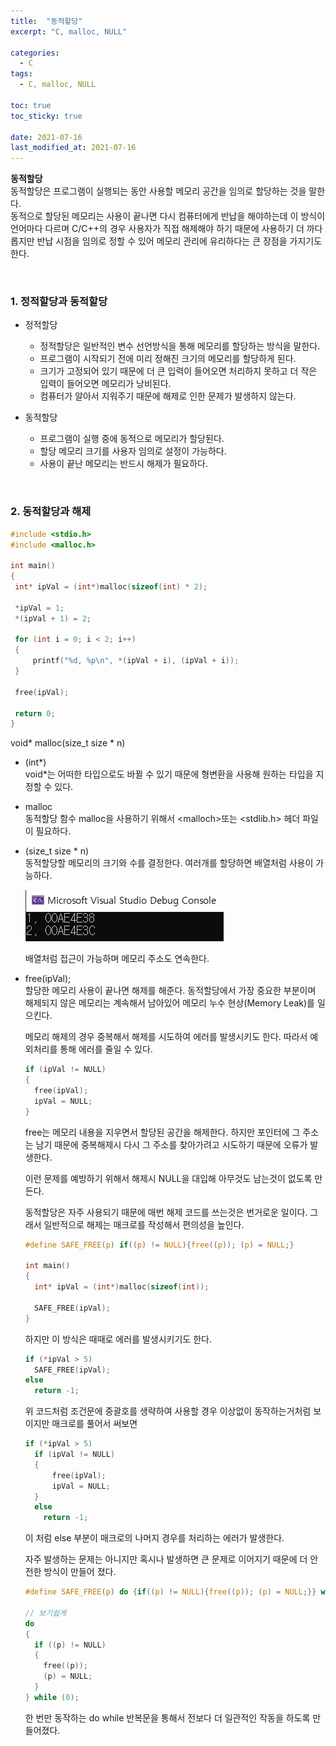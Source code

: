 ```yaml
---
title:  "동적할당"
excerpt: "C, malloc, NULL"

categories:
  - C
tags:
  - C, malloc, NULL

toc: true
toc_sticky: true
 
date: 2021-07-16
last_modified_at: 2021-07-16
---  
```


**동적할당**  <br/>
동적할당은 프로그램이 실행되는 동안 사용할 메모리 공간을 임의로 할당하는 것을 말한다.  
동적으로 할당된 메모리는 사용이 끝나면 다시 컴퓨터에게 반납을 해야하는데 이 방식이 언어마다 다르며 C/C++의 경우 사용자가 직접 해제해야 하기 때문에 사용하기 더 까다롭지만 반납 시점을 임의로 정할 수 있어 메모리 관리에 유리하다는 큰 장점을 가지기도 한다.  

<br/>

### 1. 정적할당과 동적할당
  * 정적할당  
    * 정적할당은 일반적인 변수 선언방식을 통해 메모리를 할당하는 방식을 말한다.  
    * 프로그램이 시작되기 전에 미리 정해진 크기의 메모리를 할당하게 된다.
    * 크기가 고정되어 있기 때문에 더 큰 입력이 들어오면 처리하지 못하고 더 작은 입력이 들어오면 메모리가 낭비된다.  
    * 컴퓨터가 알아서 지워주기 때문에 해제로 인한 문제가 발생하지 않는다.  

  * 동적할당  
    * 프로그램이 실행 중에 동적으로 메모리가 할당된다.  
    * 할당 메모리 크기를 사용자 임의로 설정이 가능하다.  
    * 사용이 끝난 메모리는 반드시 해제가 필요하다.

<br/>

### 2. 동적할당과 해제
   ```c
  #include <stdio.h>
  #include <malloc.h>

  int main()
  {
    int* ipVal = (int*)malloc(sizeof(int) * 2);
    
    *ipVal = 1;
    *(ipVal + 1) = 2;

    for (int i = 0; i < 2; i++)
    {
        printf("%d, %p\n", *(ipVal + i), (ipVal + i));
    }

    free(ipVal);

    return 0;
  }
  ```
  
  void* malloc(size_t size * n)
  * (int*)    
    void*는 어떠한 타입으로도 바뀔 수 있기 때문에 형변환을 사용해 원하는 타입을 지정할 수 있다. 

  * malloc  
      동적할당 함수 malloc을 사용하기 위해서 \<malloch>또는 \<stdlib.h> 헤더 파일이 필요하다.

  * (size_t size * n)  
     동적할당할 메모리의 크기와 수를 결정한다. 여러개를 할당하면 배열처럼 사용이 가능하다.  


    ![malloc](/assets/images/20210716_Posting/1.png)  

    배열처럼 접근이 가능하며 메모리 주소도 연속한다. 

  * free(ipVal);  
    할당한 메모리 사용이 끝나면 해제를 해준다. 동적할당에서 가장 중요한 부분이며 해제되지 않은 메모리는 계속해서 남아있어 메모리 누수 현상(Memory Leak)를 일으킨다.

    메모리 해제의 경우 중복해서 해제를 시도하여 에러를 발생시키도 한다. 따라서 예외처리를 통해 에러를 줄일 수 있다.

    ```c
    if (ipVal != NULL)
    {
      free(ipVal);
      ipVal = NULL;
    }
    ```

    free는 메모리 내용을 지우면서 할당된 공간을 해제한다. 하지만 포인터에 그 주소는 남기 때문에 중복해제시 다시 그 주소를 찾아가려고 시도하기 때문에 오류가 발생한다. 

    이런 문제를 예방하기 위해서 해제시 NULL을 대입해 아무것도 남는것이 없도록 만든다.  

    동적할당은 자주 사용되기 때문에 매번 해제 코드를 쓰는것은 번거로운 일이다. 그래서 일반적으로 해제는 매크로를 작성해서 편의성을 높인다.

    ```c
    #define SAFE_FREE(p) if((p) != NULL){free((p)); (p) = NULL;}

    int main()
    {
      int* ipVal = (int*)malloc(sizeof(int));

      SAFE_FREE(ipVal);
    }
    ```

    하지만 이 방식은 때때로 에러를 발생시키기도 한다.

    ```c
    if (*ipVal > 5)
      SAFE_FREE(ipVal);
    else
      return -1;
    ```
    위 코드처럼 조건문에 중괄호를 생략하여 사용할 경우 이상없이 동작하는거처럼 보이지만 매크로를 풀어서 써보면

    ```c
    if (*ipVal > 5)
      if (ipVal != NULL)
      {
          free(ipVal);
          ipVal = NULL;
      }
      else
        return -1;
    ```

    이 처럼 else 부분이 매크로의 나머지 경우를 처리하는 에러가 발생한다.

    자주 발생하는 문제는 아니지만 혹시나 발생하면 큰 문제로 이어지기 때문에 더 안전한 방식이 만들어 졌다.

    ```c 
    #define SAFE_FREE(p) do {if((p) != NULL){free((p)); (p) = NULL;}} while (0);
    
    // 보기쉽게
    do 
    { 
      if ((p) != NULL)
      {
        free((p));
        (p) = NULL;
      }
    } while (0);

    ```

    한 번만 동작하는 do while 반복문을 통해서 전보다 더 일관적인 작동을 하도록 만들어졌다.